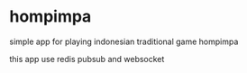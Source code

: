 # hompimpa

simple app for playing indonesian traditional game hompimpa

this app use redis pubsub and websocket
